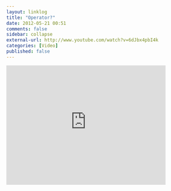 ```yaml
---
layout: linklog
title: "Operator?"
date: 2012-05-21 00:51
comments: false
sidebar: collapse
external-url: http://www.youtube.com/watch?v=6dJbx4pbI4k
categories: [Video]
published: false
---
```

<div class="flex-video"><iframe width="420" height="315" src="http://www.youtube.com/embed/6dJbx4pbI4k" frameborder="0" allowfullscreen></iframe></div>